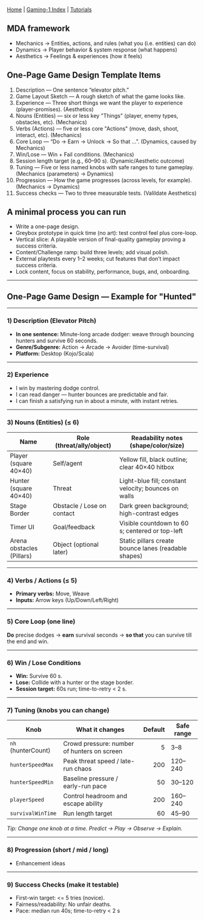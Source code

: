 <div class="nav">
  <a href="../../index.html">Home</a> | <a href="index.html">Gaming-1 Index</a> | <a href="../../tutorials-index.html">Tutorials</a>
</div>

## MDA framework

* Mechanics → Entities, actions, and rules (what you (i.e. entities) can do)
* Dynamics → Player behavior & system response (what happens)
* Aesthetics → Feelings & experiences (how it feels)

## One-Page Game Design Template Items

1. Description — One sentence “elevator pitch.”
1. Game Layout Sketch — A rough sketch of what the game looks like.
1. Experience — Three short things we want the player to experience (player-promises). (Aesthetics)
1. Nouns (Entities) — six or less key "Things" (player, enemy types, obstacles, etc). (Mechanics)
1. Verbs (Actions) — five or less core "Actions" (move, dash, shoot, interact, etc). (Mechanics)
1. Core Loop — “Do → Earn → Unlock → So that …”. (Dynamics, caused by Mechanics)
1. Win/Lose — Win + Fail conditions. (Mechanics)
1. Session length target (e.g., 60–90 s). (Dynamic/Aesthetic outcome)
1. Tuning — Five or less named knobs with safe ranges to tune gameplay. (Mechanics (parameters) → Dynamics)
1. Progression — How the game progresses (across levels, for example). (Mechanics → Dynamics)
1. Success checks — Two to three measurable tests. (Valildate Aesthetics)

## A minimal process you can run
* Write a one-page design.
* Greybox prototype in quick time (no art): test control feel plus core-loop.
* Vertical slice: A playable version of final-quality gameplay proving a success criteria.
* Content/Challenge ramp: build three levels; add visual polish.
* External playtests every 1–2 weeks; cut features that don’t impact success criteria.
* Lock content, focus on stability, performance, bugs, and, onboarding.

---

## One-Page Game Design — Example for "Hunted"

---

### 1) Description (Elevator Pitch)
- **In one sentence:** Minute-long arcade dodger: weave through bouncing hunters and survive 60 seconds.  
- **Genre/Subgenre:** Action → Arcade → Avoider (time-survival)  
- **Platform:** Desktop (Kojo/Scala)

---

### 2) Experience
- I win by mastering dodge control.  
- I can read danger — hunter bounces are predictable and fair.  
- I can finish a satisfying run in about a minute, with instant retries.

---

### 3) Nouns (Entities) (≤ 6)

| Name                     | Role (threat/ally/object)        | Readability notes (shape/color/size)                               |
|---|---|---|
| Player (square 40×40)    | Self/agent                        | Yellow fill, black outline; clear 40×40 hitbox                     |
| Hunter (square 40×40)    | Threat                            | Light-blue fill; constant velocity; bounces on walls               |
| Stage Border             | Obstacle / Lose on contact        | Dark green background; high-contrast edges                         |
| Timer UI                 | Goal/feedback                     | Visible countdown to 60 s; centered or top-left                    |
| Arena obstacles (Pillars)| Object (optional later)           | Static pillars create bounce lanes (readable shapes)               |

---

### 4) Verbs / Actions (≤ 5)
- **Primary verbs:** Move, Weave
- **Inputs:** Arrow keys (Up/Down/Left/Right)

---

### 5) Core Loop (one line)
**Do** precise dodges → **earn** survival seconds → **so that** you can survive till the end and win.

---

### 6) Win / Lose Conditions
- **Win:** Survive 60 s.  
- **Lose:** Collide with a hunter or the stage border.  
- **Session target:** 60s run; time-to-retry < 2 s.

---

### 7) Tuning (knobs you can change)

| Knob              | What it changes                                   | Default | Safe range |
|---|---|---:|---|
| `nh` (hunterCount) | Crowd pressure: number of hunters on screen       | 5       | 3–8        |
| `hunterSpeedMax`   | Peak threat speed / late-run chaos                | 200     | 120–240    |
| `hunterSpeedMin`   | Baseline pressure / early-run pace                | 50      | 30–120     |
| `playerSpeed`      | Control headroom and escape ability               | 200     | 160–240    |
| `survivalWinTime`  | Run length target                                 | 60      | 45–90      |

*Tip: Change one knob at a time. Predict → Play → Observe → Explain.*

---

### 8) Progression (short / mid / long)
- Enhancement ideas

---

### 9) Success Checks (make it testable)
- First-win target: <= 5 tries (novice).  
- Fairness/readability: No unfair deaths.  
- Pace: median run 40s; time-to-retry < 2 s


